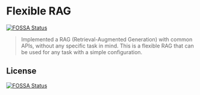 # Flexible RAG
[![FOSSA Status](https://app.fossa.com/api/projects/git%2Bgithub.com%2Fthangved%2Fflexible-rag.svg?type=shield)](https://app.fossa.com/projects/git%2Bgithub.com%2Fthangved%2Fflexible-rag?ref=badge_shield)


> Implemented a RAG (Retrieval-Augmented Generation) with common APIs, without any specific task in mind. This is a flexible RAG that can be used for any task with a simple configuration.


## License
[![FOSSA Status](https://app.fossa.com/api/projects/git%2Bgithub.com%2Fthangved%2Fflexible-rag.svg?type=large)](https://app.fossa.com/projects/git%2Bgithub.com%2Fthangved%2Fflexible-rag?ref=badge_large)
